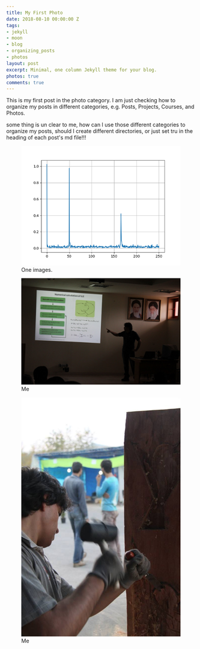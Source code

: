 ```yaml
---
title: My First Photo
date: 2018-08-10 00:00:00 Z
tags:
- jekyll
- moon
- blog
- organizing_posts
- photos
layout: post
excerpt: Minimal, one column Jekyll theme for your blog.
photos: true
comments: true
---
```


This is my first post in the photo category.
I am just checking how to organize my posts
 in different categories, e.g. Posts, Projects, Courses, and Photos.
  
some thing is un clear to me, how can I use those different categories 
 to organize my posts, should I create different directories, or just 
  set tru in the heading of each post's md file!!!
  

<figure> 
	<img src="https://github.com/SaeedTaghavi/FourierTransform/blob/master/FourierTransform/frequencies.png?raw=true">
	<figcaption>One images.</figcaption>
</figure>


<figure> 
	<img src="https://github.com/SaeedTaghavi/myPic/blob/master/msc-thesis.JPG?raw=true">
	<figcaption>Me</figcaption>
</figure>

<figure> 
	<img src="https://github.com/SaeedTaghavi/SaeedTaghavi.github.io/blob/master/_posts/stv01.jpg?raw=true">
	<figcaption>Me</figcaption>
</figure>  
  